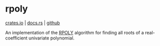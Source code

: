 rpoly
======
[crates.io](https://crates.io/crates/rpoly) |
[docs.rs](https://docs.rs/rpoly) |
[github](https://github.com/TanixLu/rpoly)

An implementation of the [RPOLY](https://en.wikipedia.org/wiki/Jenkins%E2%80%93Traub_algorithm#:~:text=known%20as%20the%20%22-,RPOLY,-%22%20algorithm.%20The%20latter) algorithm for finding all roots of a real-coefficient univariate polynomial.
